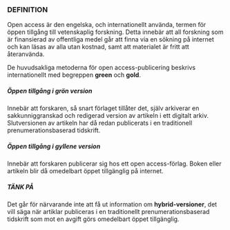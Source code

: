 ### DEFINITION  
Open access är den engelska, och internationellt använda, termen för öppen tillgång till vetenskaplig forskning. Detta innebär att all forskning som är finansierad av offentliga medel går att finna via en sökning på internet och kan läsas av alla utan kostnad, samt att materialet är fritt att återanvända.

De huvudsakliga metoderna för open access-publicering beskrivs internationellt med begreppen **green** och **gold**. 

##### Öppen tillgång i grön version
Innebär att forskaren, så snart förlaget tillåter det, själv arkiverar en sakkunniggranskad och redigerad version av artikeln i ett digitalt arkiv. Slutversionen av artikeln har då redan publicerats i en traditionell prenumerationsbaserad tidskrift.

##### Öppen tillgång i gyllene version
Innebär att forskaren publicerar sig hos ett open access-förlag. Boken eller artikeln blir då omedelbart öppet tillgänglig på internet. 


##### TÄNK PÅ  
Det går för närvarande inte att få ut information om **hybrid-versioner**, det vill säga när artiklar publiceras i en traditionellt prenumerationsbaserad tidskrift som mot en avgift görs omedelbart öppet tillgänglig. 
